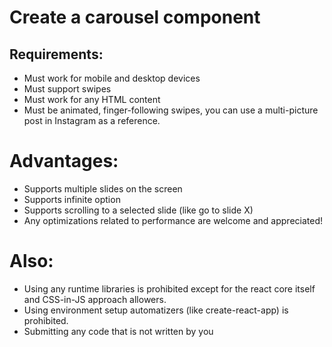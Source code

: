 # Create a carousel component

## Requirements:
- Must work for mobile and desktop devices
- Must support swipes
- Must work for any HTML content
- Must be animated, finger-following swipes, you can use a multi-picture post in Instagram as a reference.

# Advantages:
- Supports multiple slides on the screen
- Supports infinite option
- Supports scrolling to a selected slide (like go to slide X)
- Any optimizations related to performance are welcome and appreciated!

# Also:
- Using any runtime libraries is prohibited except for the react core itself and CSS-in-JS approach allowers.
- Using environment setup automatizers (like create-react-app) is prohibited.
- Submitting any code that is not written by you